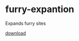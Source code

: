 # furry-expantion
Expands furry sites 

[download](https://github.com/shadow-boop/furry-expantion/raw/main/fe.user.js)
